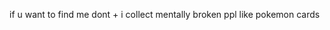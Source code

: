 if u want to find me dont +
i collect mentally broken ppl like pokemon cards
<!---
silver-codes-69/silver-codes-69 is a ✨ special ✨ repository because its `README.md` (this file) appears on your GitHub profile.
You can click the Preview link to take a look at your changes.
--->
